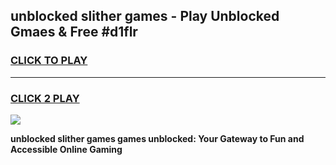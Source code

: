 
## unblocked slither games - Play Unblocked Gmaes & Free #d1flr
<h3>
<a href="https://news.freeplayer.one?title=unblocked_slither_games&ref=03M">CLICK TO PLAY</a></h3>
<hr>

<h3>
<a href="https://news.freeplayer.one?title=unblocked_slither_games&ref=03M">CLICK 2 PLAY</a>
  
</h3>

<a href="https://news.freeplayer.one?title=unblocked_slither_games&ref=03M"><img src="https://clearcache.store/games.png"></a>


**unblocked slither games games unblocked: Your Gateway to Fun and Accessible Online Gaming**
